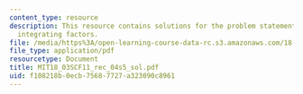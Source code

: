 ```yaml
---
content_type: resource
description: This resource contains solutions for the problem statements related to
  integrating factors.
file: /media/https%3A/open-learning-course-data-rc.s3.amazonaws.com/18-03sc-differential-equations-fall-2011/f108218b0ecb75687727a323090c8961_MIT18_03SCF11_rec_04s5_sol.pdf
file_type: application/pdf
resourcetype: Document
title: MIT18_03SCF11_rec_04s5_sol.pdf
uid: f108218b-0ecb-7568-7727-a323090c8961
---
```


